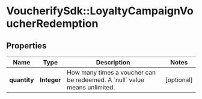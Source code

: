 # VoucherifySdk::LoyaltyCampaignVoucherRedemption

## Properties

| Name | Type | Description | Notes |
| ---- | ---- | ----------- | ----- |
| **quantity** | **Integer** | How many times a voucher can be redeemed. A &#x60;null&#x60; value means unlimited. | [optional] |

